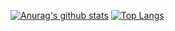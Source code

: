 [![Anurag's github stats](https://github-readme-stats.vercel.app/api?username=gpspelle&count_private=true&show_icons=true&theme=great-gatsby&include_all_commits=true)](https://github.com/anuraghazra/github-readme-stats)
[![Top Langs](https://github-readme-stats.vercel.app/api/top-langs/?username=gpspelle&count_private=true&show_icons=true&theme=great-gatsby)](https://github.com/anuraghazra/github-readme-stats)
